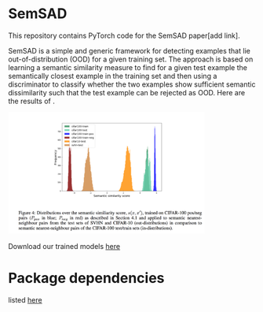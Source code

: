 # SemSAD

This repository contains PyTorch code for the SemSAD paper[add link].

SemSAD is a simple and generic framework for detecting examples that lie out-of-distribution (OOD) for a given training set. The approach is based on learning a semantic similarity measure to find for a given test example the semantically closest example in the training set and then using a discriminator to classify whether the two examples show sufficient semantic dissimilarity such that the test example can be rejected as OOD. Here are the results of .

<img src="paper/Figure4.png" width="400">




Download our trained models [here]()

# Package dependencies
listed [here](https://github.com/nimaous/SemSAD/blob/main/package_version.txt)

